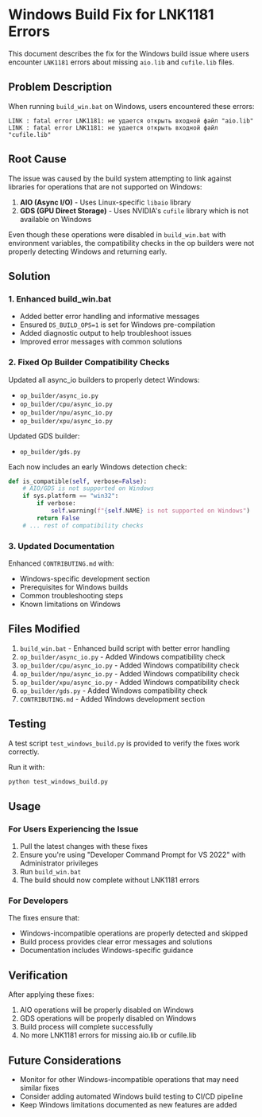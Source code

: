 # Windows Build Fix for LNK1181 Errors

This document describes the fix for the Windows build issue where users encounter `LNK1181` errors about missing `aio.lib` and `cufile.lib` files.

## Problem Description

When running `build_win.bat` on Windows, users encountered these errors:
```
LINK : fatal error LNK1181: не удается открыть входной файл "aio.lib"
LINK : fatal error LNK1181: не удается открыть входной файл "cufile.lib"
```

## Root Cause

The issue was caused by the build system attempting to link against libraries for operations that are not supported on Windows:

1. **AIO (Async I/O)** - Uses Linux-specific `libaio` library
2. **GDS (GPU Direct Storage)** - Uses NVIDIA's `cufile` library which is not available on Windows

Even though these operations were disabled in `build_win.bat` with environment variables, the compatibility checks in the op builders were not properly detecting Windows and returning early.

## Solution

### 1. Enhanced build_win.bat

- Added better error handling and informative messages
- Ensured `DS_BUILD_OPS=1` is set for Windows pre-compilation
- Added diagnostic output to help troubleshoot issues
- Improved error messages with common solutions

### 2. Fixed Op Builder Compatibility Checks

Updated all async_io builders to properly detect Windows:
- `op_builder/async_io.py`
- `op_builder/cpu/async_io.py` 
- `op_builder/npu/async_io.py`
- `op_builder/xpu/async_io.py`

Updated GDS builder:
- `op_builder/gds.py`

Each now includes an early Windows detection check:
```python
def is_compatible(self, verbose=False):
    # AIO/GDS is not supported on Windows
    if sys.platform == "win32":
        if verbose:
            self.warning(f"{self.NAME} is not supported on Windows")
        return False
    # ... rest of compatibility checks
```

### 3. Updated Documentation

Enhanced `CONTRIBUTING.md` with:
- Windows-specific development section
- Prerequisites for Windows builds
- Common troubleshooting steps
- Known limitations on Windows

## Files Modified

1. `build_win.bat` - Enhanced build script with better error handling
2. `op_builder/async_io.py` - Added Windows compatibility check
3. `op_builder/cpu/async_io.py` - Added Windows compatibility check  
4. `op_builder/npu/async_io.py` - Added Windows compatibility check
5. `op_builder/xpu/async_io.py` - Added Windows compatibility check
6. `op_builder/gds.py` - Added Windows compatibility check
7. `CONTRIBUTING.md` - Added Windows development section

## Testing

A test script `test_windows_build.py` is provided to verify the fixes work correctly.

Run it with:
```bash
python test_windows_build.py
```

## Usage

### For Users Experiencing the Issue

1. Pull the latest changes with these fixes
2. Ensure you're using "Developer Command Prompt for VS 2022" with Administrator privileges
3. Run `build_win.bat`
4. The build should now complete without LNK1181 errors

### For Developers

The fixes ensure that:
- Windows-incompatible operations are properly detected and skipped
- Build process provides clear error messages and solutions
- Documentation includes Windows-specific guidance

## Verification

After applying these fixes:
1. AIO operations will be properly disabled on Windows
2. GDS operations will be properly disabled on Windows  
3. Build process will complete successfully
4. No more LNK1181 errors for missing aio.lib or cufile.lib

## Future Considerations

- Monitor for other Windows-incompatible operations that may need similar fixes
- Consider adding automated Windows build testing to CI/CD pipeline
- Keep Windows limitations documented as new features are added
